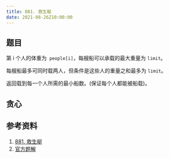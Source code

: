 ```yaml
---
title: 881. 救生艇
date: 2021-08-26Z10:00:00
---
```

## 题目
第 i 个人的体重为` people[i]`，每艘船可以承载的最大重量为 `limit`。

每艘船最多可同时载两人，但条件是这些人的重量之和最多为 `limit`。

返回载到每一个人所需的最小船数。(保证每个人都能被船载)。

## 贪心
## 参考资料
1. [881. 救生艇](https://leetcode-cn.com/problems/boats-to-save-people/)
2. [官方题解](https://leetcode-cn.com/problems/boats-to-save-people/solution/jiu-sheng-ting-by-leetcode-solution-0nsp/)